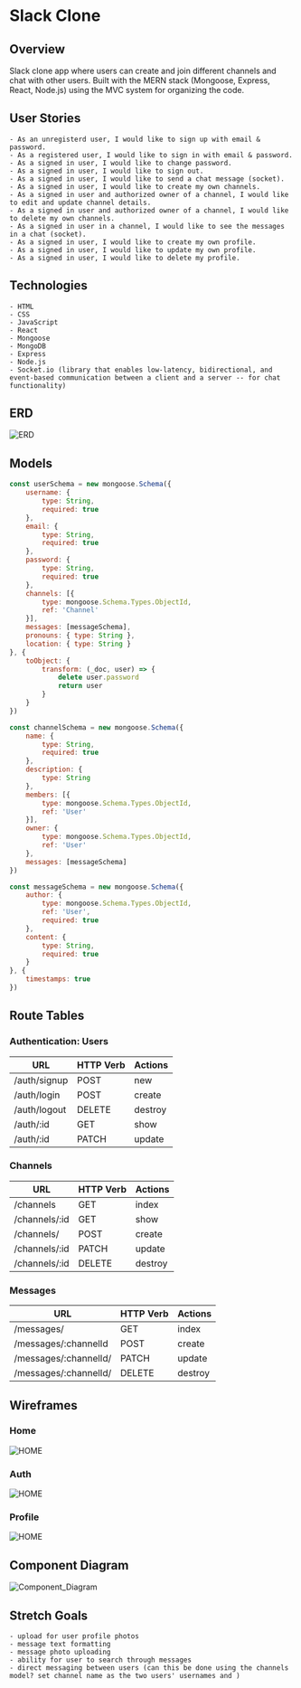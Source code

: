 # Slack Clone

## Overview

Slack clone app where users can create and join different channels and chat with other users. Built with the MERN stack (Mongoose, Express, React, Node.js) using the MVC system for organizing the code.

## User Stories
```
- As an unregisterd user, I would like to sign up with email & password.
- As a registered user, I would like to sign in with email & password.
- As a signed in user, I would like to change password.
- As a signed in user, I would like to sign out.
- As a signed in user, I would like to send a chat message (socket).
- As a signed in user, I would like to create my own channels.
- As a signed in user and authorized owner of a channel, I would like to edit and update channel details.
- As a signed in user and authorized owner of a channel, I would like to delete my own channels.
- As a signed in user in a channel, I would like to see the messages in a chat (socket).
- As a signed in user, I would like to create my own profile.
- As a signed in user, I would like to update my own profile.
- As a signed in user, I would like to delete my profile.
```

## Technologies
    - HTML
    - CSS
    - JavaScript
    - React
    - Mongoose
    - MongoDB
    - Express
    - Node.js
    - Socket.io (library that enables low-latency, bidirectional, and event-based communication between a client and a server -- for chat functionality)

## ERD
![ERD](images/ERD%20(1).png)

## Models
```js 
const userSchema = new mongoose.Schema({
    username: {
        type: String,
        required: true
    },
    email: {
        type: String,
        required: true
    },
    password: {
        type: String, 
        required: true
    }, 
    channels: [{
        type: mongoose.Schema.Types.ObjectId,
        ref: 'Channel'
    }],
    messages: [messageSchema],
    pronouns: { type: String },
    location: { type: String }
}, {
    toObject: {
        transform: (_doc, user) => {
            delete user.password
            return user
        }
    }
})

const channelSchema = new mongoose.Schema({
    name: {
        type: String,
        required: true
    },
    description: {
        type: String
    },
    members: [{
        type: mongoose.Schema.Types.ObjectId,
        ref: 'User'
    }],
    owner: {
        type: mongoose.Schema.Types.ObjectId,
        ref: 'User'
    },
    messages: [messageSchema]
})

const messageSchema = new mongoose.Schema({
    author: {
        type: mongoose.Schema.Types.ObjectId,
        ref: 'User',
        required: true
    },
    content: {
        type: String,
        required: true
    }
}, {
    timestamps: true
})
```

## Route Tables

### Authentication: Users

| **URL**              | **HTTP Verb** |**Actions**|
|----------------------|---------------|-----------|
| /auth/signup         | POST          | new       | 
| /auth/login          | POST          | create    | 
| /auth/logout         | DELETE        | destroy   |      
| /auth/:id            | GET           | show      |        
| /auth/:id            | PATCH         | update    |        

### Channels

| **URL**             | **HTTP Verb** |**Actions**|
|---------------------|---------------|-----------|
| /channels              | GET           | index
| /channels/:id          | GET           | show
| /channels/             | POST          | create
| /channels/:id          | PATCH         | update      
| /channels/:id          | DELETE        | destroy     

### Messages

| **URL**               | **HTTP Verb** |**Actions**|
|-----------------------|---------------|-----------|
| /messages/            | GET           | index
| /messages/:channelId  | POST          | create
| /messages/:channelId/ | PATCH         | update  
| /messages/:channelId/ | DELETE        | destroy  

## Wireframes

### Home

![HOME](images/Wireframe%20-%201.png)

### Auth

![HOME](images/Wireframe%20-%202.png)

### Profile

![HOME](images/Wireframe%20-%203.png)

## Component Diagram

![Component_Diagram](images/component_diagram.png)

## Stretch Goals
    - upload for user profile photos
    - message text formatting
    - message photo uploading
    - ability for user to search through messages
    - direct messaging between users (can this be done using the channels model? set channel name as the two users' usernames and )